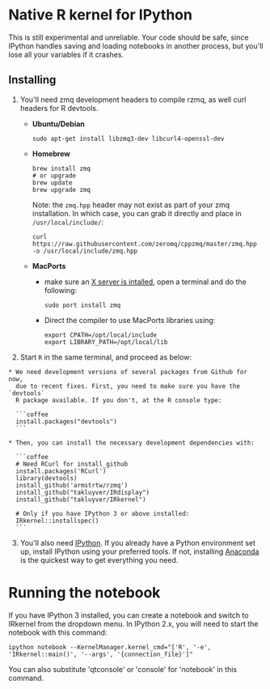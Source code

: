 # Native R kernel for IPython

This is still experimental and unreliable. Your code should be safe,
since IPython handles saving and loading notebooks in another process, but
you'll lose all your variables if it crashes.

## Installing

  1. You'll need zmq development headers to compile rzmq, as well curl headers
    for R devtools.
      * **Ubuntu/Debian**

        ```Shell
        sudo apt-get install libzmq3-dev libcurl4-openssl-dev
        ```

      * **Homebrew**

        ```Shell
        brew install zmq
        # or upgrade
        brew update
        brew upgrade zmq
        ```
        
        Note: the `zmq.hpp` header may not exist as part of your zmq installation. In which case, you can grab it directly and place in `/usr/local/include/`:
        ```
        curl https://raw.githubusercontent.com/zeromq/cppzmq/master/zmq.hpp -o /usr/local/include/zmq.hpp
        ```
        

      * **MacPorts**
        * make sure an [X server is intalled](http://xquartz.macosforge.org/),
          open a terminal and do the following:

          ```
          sudo port install zmq
          ```

        * Direct the compiler to use MacPorts libraries using:

          ```
          export CPATH=/opt/local/include
          export LIBRARY_PATH=/opt/local/lib
          ```

  2. Start `R` in the same terminal, and proceed as below:

    * We need development versions of several packages from Github for now,
      due to recent fixes. First, you need to make sure you have the `devtools`
      R package available. If you don't, at the R console type:

      ```coffee
      install.packages("devtools")
      ```

    * Then, you can install the necessary development dependencies with:

      ```coffee
      # Need RCurl for install_github
      install.packages('RCurl')
      library(devtools)
      install_github('armstrtw/rzmq')
      install_github("takluyver/IRdisplay")
      install_github("takluyver/IRkernel")

      # Only if you have IPython 3 or above installed:
      IRkernel::installspec()
      ```

  3. You'll also need [IPython](http://ipython.org/). If you already have a
    Python environment set up, install IPython using your preferred tools. If
    not, installing [Anaconda](http://continuum.io/downloads) is the quickest
    way to get everything you need.

# Running the notebook

If you have IPython 3 installed, you can create a notebook and switch to
IRkernel from the dropdown menu. In IPython 2.x, you will need to start the
notebook with this command:

```Shell
ipython notebook --KernelManager.kernel_cmd="['R', '-e', 'IRkernel::main()', '--args', '{connection_file}']"
```

You can also substitute 'qtconsole' or 'console' for 'notebook' in this command.
